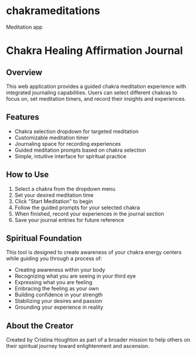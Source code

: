 # chakrameditations
Meditation app
# Chakra Healing Affirmation Journal

## Overview
This web application provides a guided chakra meditation experience with integrated journaling capabilities. Users can select different chakras to focus on, set meditation timers, and record their insights and experiences.

## Features
- Chakra selection dropdown for targeted meditation
- Customizable meditation timer
- Journaling space for recording experiences
- Guided meditation prompts based on chakra selection
- Simple, intuitive interface for spiritual practice

## How to Use
1. Select a chakra from the dropdown menu
2. Set your desired meditation time
3. Click "Start Meditation" to begin
4. Follow the guided prompts for your selected chakra
5. When finished, record your experiences in the journal section
6. Save your journal entries for future reference

## Spiritual Foundation
This tool is designed to create awareness of your chakra energy centers while guiding you through a process of:
- Creating awareness within your body
- Recognizing what you are seeing in your third eye
- Expressing what you are feeling
- Embracing the feeling as your own
- Building confidence in your strength
- Stabilizing your desires and passion
- Grounding your experience in reality

## About the Creator
Created by Cristina Houghton as part of a broader mission to help others on their spiritual journey toward enlightenment and ascension.
